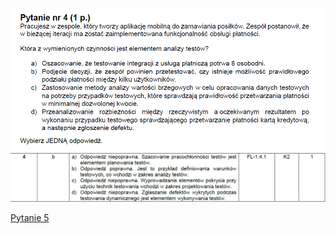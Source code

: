 ![img.png](../Pytania/screeny/img_3.png)
![img.png](screeny/img_3.png)

[Pytanie 5](../Pytania/Pyt_5.md)